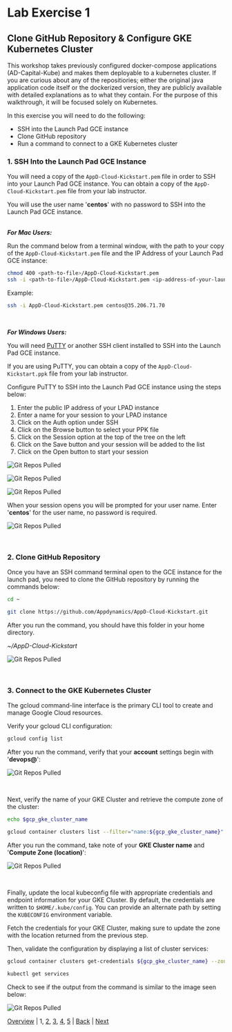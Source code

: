 # Lab Exercise 1
## Clone GitHub Repository & Configure GKE Kubernetes Cluster

This workshop takes previously configured docker-compose applications (AD-Capital-Kube) and makes them deployable to a kubernetes cluster. If you are curious about any of the repositiories; either the original java application code itself or the dockerized version, they are publicly available with detailed explanations as to what they contain. For the purpose of this walkthrough, it will be focused solely on Kubernetes.

In this exercise you will need to do the following:

- SSH into the Launch Pad GCE instance
- Clone GitHub repository
- Run a command to connect to a GKE Kubernetes cluster

### **1.** SSH Into the Launch Pad GCE Instance
You will need a copy of the `AppD-Cloud-Kickstart.pem` file in order to SSH into your Launch Pad GCE instance. You can obtain a copy of the `AppD-Cloud-Kickstart.pem` file from your lab instructor.  

You will use the user name '**centos**' with no password to SSH into the Launch Pad GCE instance.
<br><br>

***For Mac Users:***

Run the command below from a terminal window, with the path to your copy of the `AppD-Cloud-Kickstart.pem` file and the IP Address of your Launch Pad GCE instance:
```bash
chmod 400 <path-to-file>/AppD-Cloud-Kickstart.pem
ssh -i <path-to-file>/AppD-Cloud-Kickstart.pem <ip-address-of-your-launch-pad-gce-instance>
```

Example:
```bash
ssh -i AppD-Cloud-Kickstart.pem centos@35.206.71.70
```

<br>

***For Windows Users:***

You will need [PuTTY](https://www.putty.org/) or another SSH client installed to SSH into the Launch Pad GCE instance.
<br>

If you are using PuTTY, you can obtain a copy of the `AppD-Cloud-Kickstart.ppk` file from your lab instructor.

Configure PuTTY to SSH into the Launch Pad GCE instance using the steps below:

1. Enter the public IP address of your LPAD instance
2. Enter a name for your session to your LPAD instance
3. Click on the Auth option under SSH
4. Click on the Browse button to select your PPK file
5. Click on the Session option at the top of the tree on the left
6. Click on the Save button and your session will be added to the list
7. Click on the Open button to start your session


![Git Repos Pulled](./images/putty-config-01.png)

![Git Repos Pulled](./images/gcp-putty-config-02.png)

![Git Repos Pulled](./images/putty-config-03.png)

When your session opens you will be prompted for your user name. Enter '**centos**' for the user name, no password is required.

![Git Repos Pulled](./images/gcp-putty-config-04.png)

<br>

### **2.** Clone GitHub Repository

Once you have an SSH command terminal open to the GCE instance for the launch pad, you need to clone the GitHub repository by running the commands below:

```bash
cd ~

git clone https://github.com/Appdynamics/AppD-Cloud-Kickstart.git
```

After you run the command, you should have this folder in your home directory.

*~/AppD-Cloud-Kickstart*

![Git Repos Pulled](./images/gcp-gke-monitoring-lab-01.png)

<br>

### **3.** Connect to the GKE Kubernetes Cluster

The gcloud command-line interface is the primary CLI tool to create and manage Google Cloud resources.  

Verify your gcloud CLI configuration:

```bash
gcloud config list
```

After you run the command, verify that your **account** settings begin with '**devops@**':

![Git Repos Pulled](./images/gcp-gke-monitoring-lab-02.png)

<br>

Next, verify the name of your GKE Cluster and retrieve the compute zone of the cluster:

```bash
echo $gcp_gke_cluster_name

gcloud container clusters list --filter="name:${gcp_gke_cluster_name}" --format="value(location)"
```

After you run the command, take note of your **GKE Cluster name** and '**Compute Zone (location)**':

![Git Repos Pulled](./images/gcp-gke-monitoring-lab-03.png)

<br>

Finally, update the local kubeconfig file with appropriate credentials and endpoint information for your GKE Cluster. By default, 
the credentials are written to `$HOME/.kube/config`. You can provide an alternate path by setting the `KUBECONFIG` environment variable.

Fetch the credentials for your GKE Cluster, making sure to update the zone with the location returned from the previous step.  

Then, validate the configuration by displaying a list of cluster services:

```bash
gcloud container clusters get-credentials ${gcp_gke_cluster_name} --zone us-central1-a

kubectl get services
```

Check to see if the output from the command is similar to the image seen below:

![Git Repos Pulled](./images/gcp-gke-monitoring-lab-04.png)

[Overview](gcp-gke-monitoring.md) | 1, [2](lab-exercise-02.md), [3](lab-exercise-03.md), [4](lab-exercise-04.md), [5](lab-exercise-05.md) | [Back](gcp-gke-monitoring.md) | [Next](lab-exercise-02.md)
